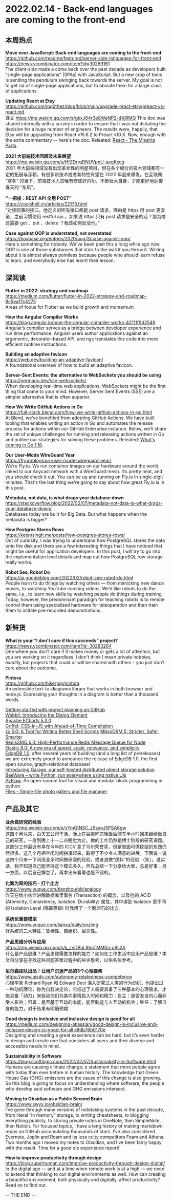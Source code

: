 2022.02.14 - Back-end languages are coming to the front-end  
========  

## 本周热点

**Move over JavaScript: Back-end languages are coming to the front-end**  
https://github.com/readme/featured/server-side-languages-for-front-end  
https://news.ycombinator.com/item?id=30269161  
The client-side made a come back over the past decade as developers built “single-page applications” (SPAs) with JavaScript. But a new crop of tools is sending the pendulum swinging back towards the server. My goal is not to get rid of single-page applications, but to obviate them for a large class of applications.

**Updating React at Etsy**  
https://github.com/mq2thez/blog/blob/main/upgrade-react-etsy/preact-vs-react.md  
译文 https://mp.weixin.qq.com/s/gkxJ64r3e8WeNP2-dXjRMQ
This doc was shared internally with a survey in order to ensure that I was not dictating the decision for a huge number of engineers. The results were, happily, that Etsy will be upgrading from React v15.6.2 to Preact v10.X. Now, enough with the extra commentary -- here's the doc. Releated: [React - The Missing Parts](https://acko.net/blog/react-the-missing-parts/).

**2021 大前端技术回顾及未来展望**  
https://mp.weixin.qq.com/s/HfZDrrqDNUVpnU-aegKxcg  
2021 年大前端领域没有出现革命性的明星项目，但在各个细分的技术领域都有一定的拓展与深耕，有很多新技术或者新特性有望在 2022 年迎来爆发。在互联网 “寒冬” 的当下，前端技术人员唯有修炼好内功，不断壮大自身，才能更好地迎接春天的 “东风”。

**“一把梭：REST API 全用 POST”**  
https://coolshell.cn/articles/22173.html  
“对接同事的接口，他定义的所有接口都是 post 请求，理由是 https 用 post 更安全，之前习惯使用 restful api ，如果说 https 只有 post 请求是安全的话？那为啥还需要 get 、put 、delete ？我该如何反驳他。”

**Case against OOP is understated, not overstated**  
https://boxbase.org/entries/2020/aug/3/case-against-oop/  
Here's something for nobody. We've been past this a long while ago now. OOP is one of those substances that stick to the wall if you throw it. Writing about it is almost always pointless because people who should learn refuse to learn, and everybody else has learnt their lesson.

## 深阅读

**Flutter in 2022: strategy and roadmap**  
https://medium.com/flutter/flutter-in-2022-strategy-and-roadmap-8c5eaf7c4275  
Areas of focus for Flutter as we build growth and momentum

**How the Angular Compiler Works**  
https://blog.angular.io/how-the-angular-compiler-works-42111f9d2549  
Angular’s compiler serves as a bridge between developer experience and run time performance: Angular users author applications against an ergonomic, decorator-based API, and ngc translates this code into more efficient runtime instructions.

**Building an adaptive favicon**  
https://web.dev/building-an-adaptive-favicon/  
A foundational overview of how to build an adaptive favicon.

**Server-Sent Events: the alternative to WebSockets you should be using**  
https://germano.dev/sse-websockets/  
When developing real-time web applications, WebSockets might be the first thing that come to your mind. However, Server Sent Events (SSE) are a simpler alternative that is often superior.

**How We Write GitHub Actions in Go**  
https://full-stack.blend.com/how-we-write-github-actions-in-go.html  
At Blend, we’ve benefited from adopting GitHub Actions. We have built tooling that enables writing an action in Go and automates the release process for actions within our GitHub Enterprise instance. Below, we’ll share the set of unique challenges for running and releasing actions written in Go and outline our strategies for solving these problems. Releated: [What's coming in Go 1.18](https://lwn.net/SubscriberLink/883602/49e588e5d73cef84/).

**Our User-Mode WireGuard Year**  
https://fly.io/blog/our-user-mode-wireguard-year/  
We’re Fly.io. We run container images on our hardware around the world, linked to our Anycast network with a WireGuard mesh. It’s pretty neat, and you should check it out. You can be up and running on Fly.io in single-digit minutes. That's the last thing we're going to say about how great Fly.io is in this post.

**Metadata, not data, is what drags your database down**  
https://stackoverflow.blog/2022/02/07/metadata-not-data-is-what-drags-your-database-down/  
Databases today are built for Big Data. But what happens when the metadata is bigger?

**How Postgres Stores Rows**  
https://ketansingh.me/posts/how-postgres-stores-rows/  
Out of curiosity, I was trying to understand how PostgreSQL stores the data onto the disk and there are a few interesting things that I have noticed that might be useful for application developers. In this post, I will try to go into the implementation level details and map out how PostgreSQL row storage really works.

**Robot See, Robot Do**  
https://ai.googleblog.com/2022/02/robot-see-robot-do.html  
People learn to do things by watching others — from mimicking new dance moves, to watching YouTube cooking videos. We’d like robots to do the same, i.e., to learn new skills by watching people do things during training. Today, however, the predominant paradigm for teaching robots is to remote control them using specialized hardware for teleoperation and then train them to imitate pre-recorded demonstrations. 

## 新鲜货

**What is your “I don't care if this succeeds” project?**  
https://news.ycombinator.com/item?id=30283264  
One where you don't care if it makes money or gets a lot of attention, but you are working on it regardless. I don't think I mean private hobbies, exactly, but projects that could or will be shared with others - you just don't care about the outcome.

**Pintora**  
https://github.com/hikerpig/pintora  
An extensible text-to-diagrams library that works in both browser and node.js. Expressing your thoughts in a diagram is better than a thousand words.

[Getting started with project planning on GitHub](https://github.blog/2022-02-11-getting-started-with-project-planning-on-github/)  
[Webkit: Introducing the Dialog Element](https://webkit.org/blog/12209/introducing-the-dialog-element/)  
[Apache ECharts 5.3.0](https://echarts.apache.org/handbook/en/basics/release-note/5-3-0/)  
[Griffel: CSS-in-JS with Ahead-of-Time Compilation](https://github.com/microsoft/griffel)  
[zx 5.0: A Tool for Writing Better Shell Scripts](https://github.com/google/zx/releases/tag/5.0.0) [MikroORM 5: Stricter, Safer, Smarter](https://itnext.io/mikro-orm-5-stricter-safer-smarter-b8412e84cca4)  
[RedisSMQ 6.0: High-Performance Redis Message Queue for Node](https://github.com/hikerpig/pintora)  
[Elastic 8.0: A new era of speed, scale, relevance, and simplicity](https://www.elastic.co/cn/blog/whats-new-elastic-8-0-0)  
[EdgeDB 1.0](https://www.edgedb.com/blog/edgedb-1-0): after several years of building (and a long list of prereleases) we are extremely proud to announce the release of EdgeDB 1.0, the first open source, graph-relational database!  
[Introducing Garage, our self-hosted distributed object storage solution](https://garagehq.deuxfleurs.fr/blog/2022-introducing-garage/)  
[BeeWare – write Python, run everywhere using native UIs](https://beeware.org/)  
[PyFlow](https://github.com/Bycelium/PyFlow): An open-source tool for visual and modular block programming in python  
[Files – Single-file photo gallery and file manager](https://www.files.gallery/)  

## 产品及其它

**业余做研究的经验**  
https://mp.weixin.qq.com/s/vYmGtNSC_z9syoJ5PSA6gw  
这四个月以来，白天去公司干活，晚上在谷歌吃完晚饭后骑车半小时回来继续做自己的研究，一直到晚上十一二点睡觉为止。做的工作仍然是博士阶段的研究课题。这部分工作最近有幸在今年的 ICCV 拿了马尔荣誉奖，但是里面可供挖掘的东西仍然很多，这几个月把空闲时间拼凑起来，取得了不少令人满意的进展。下面说一说这四个月来一下利用业余时间做研究的经验，或者说做“民科”的经验 （笑）。说实话，我不知道自己能坚持这个模式多久，但先总结一下分享给大家，总是好事；另一方面，以后自己懈怠了，再拿出来看看也是不错的。 

**化繁为简的技巧 - 打个比方**  
https://www.yuque.com/tianzhou/bb/analogy  
昨天在给小伙伴讲解数据库里事务 (Transaction) 的概念，以及他的 ACID (Atomicity, Consistency, Isolation, Durability) 属性，其中讲到 Isolation 里不同的 Isolation Level (隔离等级) 时我用了一个鹅卵石的比方。

**系统论重要模型**  
https://www.yuque.com/jianxu/daily/yozlmg  
好系统的三大特征：鲁棒性、自组织、层次性。

**产品思维分析与应用**  
https://mp.weixin.qq.com/s/k_zvDBuL9hnTMM0a-u9s2A  
什么是产品思维？产品思维需要怎样的能力？如何在工作生活中应用产品思维？本文将分享在寻找这些问题答案过程中的些许思考，以供各位参考。

**尼尔森团队出品！让用户沉迷产品的3个心理要素**  
https://www.uisdc.com/autonomy-relatedness-competence  
心理学家 Richard Ryan 和 Edward Deci 深入研究过人类的行为动机，也提出过一种动机理论，称为自我决定论，它描述了人需要具备了三种基本的心理需求，才能具备「动力」来驱动他们为某件事情投入时间和精力：自主：是否发自内心而非受人影响；归属：是否基于互动的本能，能否制造与人互动的机会；胜任：了解自身的能力，对于结果有明确预期  

**Good design is inclusive and inclusive design is good for all**  
https://medium.com/designing-atlassian/good-design-is-inclusive-and-inclusive-design-is-good-for-all-dfdb76b0170e  
Designing and creating a great experience can be hard, but it’s even harder to design and create one that considers all users and their diverse and accessible needs in mind.

**Sustainability in Software**  
https://blog.scottlogic.com/2022/02/07/Sustainability-in-Software.html  
Humans are causing climate change; a statement that more people agree with today than ever before in human history. The knowledge that Green House Gas (GHG) emissions are the cause of this change is also growing. So this blog is going to focus on understanding where software, the people who develop said software and GHG emissions intersect.

**Moving to Obsidian as a Public Second Brain**  
https://www.swyx.io/obsidian-brain/  
I’ve gone through many versions of notetaking systems in the past decade, from literal “in memory” storage, to writing cheatsheets, to blogging everything publicly, to storing private notes in OneNote, then SimpleNote, then Notion. For focused topics, I have a long history of making markdown repos on GitHub accumulating thousands of stars. I’ve also considered Evernote, Joplin and Roam and its less culty competitors Foam and Athens. Two months ago I moved my notes to Obsidian, and I’ve been fairly happy with the result. Time for a good ole experience report!

**How to improve productivity through design**  
https://blog.superhuman.com/improve-productivity-through-design-digital/  
In the digital age — and at a time when remote work is at a high — we need to extend that thinking to our digital environments as well. How can creating a beautiful environment, both physically and digitally, affect productivity? Read on to find out.

-- THE END --
